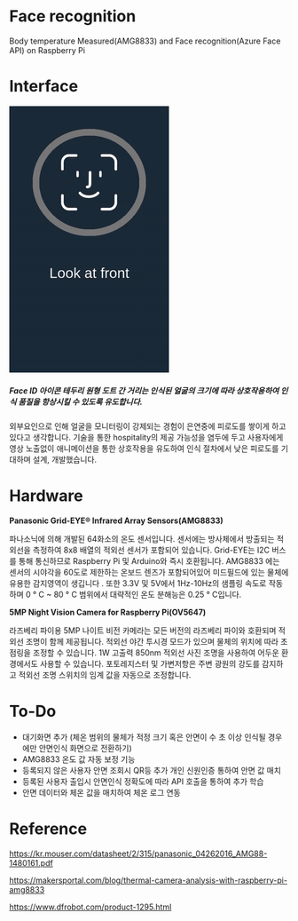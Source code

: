 # Face recognition
Body temperature Measured(AMG8833) and Face recognition(Azure Face API) on Raspberry Pi


# Interface

![alt text](https://raw.githubusercontent.com/yskim96/Face_recognition/main/images/preview.gif "Preview User Interface")

##### Face ID 아이콘 테두리 원형 도트 간 거리는 인식된 얼굴의 크기에 따라 상호작용하여 인식 품질을 항상시킬 수 있도록 유도합니다.


외부요인으로 인해 얼굴을 모니터링이 강제되는 경험이 은연중에 피로도를 쌓이게 하고 있다고 생각합니다.
기술을 통한 hospitality의 제공 가능성을 염두에 두고 사용자에게 영상 노출없이 애니메이션을 통한 상호작용을 유도하여 인식 절차에서 낮은 피로도를 기대하며 설계, 개발했습니다.


# Hardware
**Panasonic Grid-EYE® Infrared Array Sensors(AMG8833)**

파나소닉에 의해 개발된 64화소의 온도 센서입니다. 센서에는 방사체에서 방출되는 적외선을 측정하여 8x8 배열의 적외선 센서가 포함되어 있습니다. Grid-EYE는 I2C 버스를 통해 통신하므로 Raspberry Pi 및 Arduino와 즉시 호환됩니다. AMG8833 에는 센서의 시야각을 60도로 제한하는 온보드 렌즈가 포함되어있어 미드필드에 있는 물체에 유용한 감지영역이 생깁니다 . 또한 3.3V 및 5V에서 1Hz-10Hz의 샘플링 속도로 작동하며 0 ° C ~ 80 ° C 범위에서 대략적인 온도 분해능은 0.25 ° C입니다.

**5MP Night Vision Camera for Raspberry Pi(OV5647)**

라즈베리 파이용 5MP 나이트 비전 카메라는 모든 버전의 라즈베리 파이와 호환되며 적외선 조명이 함께 제공됩니다. 적외선 야간 투시경 모드가 있으며 물체의 위치에 따라 초점링을 조정할 수 있습니다. 1W 고출력 850nm 적외선 사진 조명을 사용하여 어두운 환경에서도 사용할 수 있습니다. 포토레지스터 및 가변저항은 주변 광원의 강도를 감지하고 적외선 조명 스위치의 임계 값을 자동으로 조정합니다.


# To-Do

- 대기화면 추가 (체온 범위의 물체가 적정 크기 혹은 안면이 수 초 이상 인식될 경우에만 안면인식 화면으로 전환하기)  
- AMG8833 온도 값 자동 보정 기능 
- 등록되지 않은 사용자 안면 조회시 QR등 추가 개인 신원인증 통하여 안면 값 매치  
- 등록된 사용자 출입시 안면인식 정확도에 따라 API 호출을 통하여 추가 학습  
- 안면 데이터와 체온 값을 매치하여 체온 로그 연동 


# Reference

https://kr.mouser.com/datasheet/2/315/panasonic_04262016_AMG88-1480161.pdf

https://makersportal.com/blog/thermal-camera-analysis-with-raspberry-pi-amg8833

https://www.dfrobot.com/product-1295.html
